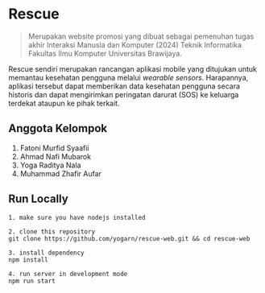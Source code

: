 # Rescue
> Merupakan website promosi yang dibuat sebagai pemenuhan tugas akhir Interaksi Manusia dan Komputer (2024) Teknik Informatika Fakultas Ilmu Komputer Universitas Brawijaya.

Rescue sendiri merupakan rancangan aplikasi mobile yang ditujukan untuk memantau kesehatan pengguna melalui _wearable sensors_. Harapannya, aplikasi tersebut dapat memberikan data kesehatan pengguna secara historis dan dapat mengirimkan peringatan darurat (SOS) ke keluarga terdekat ataupun ke pihak terkait.

## Anggota Kelompok
1. Fatoni Murfid Syaafii
2. Ahmad Nafi Mubarok
3. Yoga Raditya Nala
4. Muhammad Zhafir Aufar

## Run Locally
```
1. make sure you have nodejs installed

2. clone this repository
git clone https://github.com/yogarn/rescue-web.git && cd rescue-web

3. install dependency
npm install

4. run server in development mode
npm run start
```
